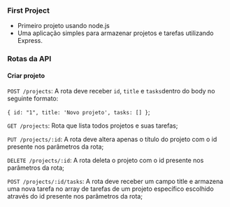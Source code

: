 ### First Project

- Primeiro projeto usando node.js
- Uma aplicação simples para armazenar projetos e tarefas utilizando Express.

### Rotas da API

#### Criar projeto
`POST /projects`: A rota deve receber `id`, `title` e `tasks`dentro do body no seguinte formato:

`{ id: "1", title: 'Novo projeto', tasks: [] }`; 


`GET /projects`: Rota que lista todos projetos e suas tarefas;

`PUT /projects/:id`: A rota deve altera apenas o título do projeto com o id presente nos parâmetros da rota;

`DELETE /projects/:id`: A rota deleta o projeto com o id presente nos parâmetros da rota;

`POST /projects/:id/tasks`: A rota deve receber um campo title e armazena uma nova tarefa no array de tarefas de um projeto específico escolhido através do id presente nos parâmetros da rota;
